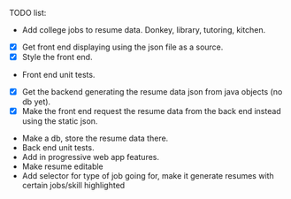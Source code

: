 TODO list:

* Add college jobs to resume data.  Donkey, library, tutoring, kitchen.
* [x] Get front end displaying using the json file as a source.
* [x] Style the front end.
* Front end unit tests.
* [x] Get the backend generating the resume data json from java objects (no db yet).
* [x] Make the front end request the resume data from the back end instead using the static json.
* Make a db, store the resume data there.
* Back end unit tests.
* Add in progressive web app features.
* Make resume editable
* Add selector for type of job going for, make it generate resumes with certain jobs/skill highlighted